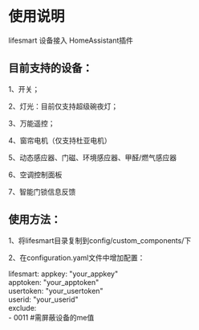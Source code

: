 使用说明
==== 
lifesmart 设备接入 HomeAssistant插件

目前支持的设备：
-------  
1、开关；

2、灯光：目前仅支持超级碗夜灯；

3、万能遥控；

4、窗帘电机（仅支持杜亚电机）

5、动态感应器、门磁、环境感应器、甲醛/燃气感应器

6、空调控制面板

7、智能门锁信息反馈

使用方法：
-------  
1、将lifesmart目录复制到config/custom_components/下

2、在configuration.yaml文件中增加配置：


lifesmart:
  appkey: "your_appkey" <br>
  apptoken: "your_apptoken"<br>
  usertoken: "your_usertoken" <br>
  userid: "your_userid"<br>
  exclude:<br>
    - 0011 #需屏蔽设备的me值<br>
    
